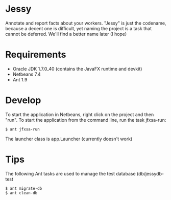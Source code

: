Jessy
=====

Annotate and report facts about your workers. "Jessy" is just the codename,
because a decent one is difficult, yet naming the project is a task that cannot
be deferred. We'll find a better name later (I hope)

Requirements
============

 * Oracle JDK 1.7.0_40 (contains the JavaFX runtime and devkit)
 * Netbeans 7.4
 * Ant 1.9
 
Develop
=======

To start the application in Netbeans, right click on the project and then "run".
To start the application from the command line, run the task jfxsa-run:

    $ ant jfxsa-run
    
The launcher class is app.Launcher (currently doesn't work)

Tips
====

The following Ant tasks are used to manage the test database (db/jessydb-test

    $ ant migrate-db
    $ ant clean-db

